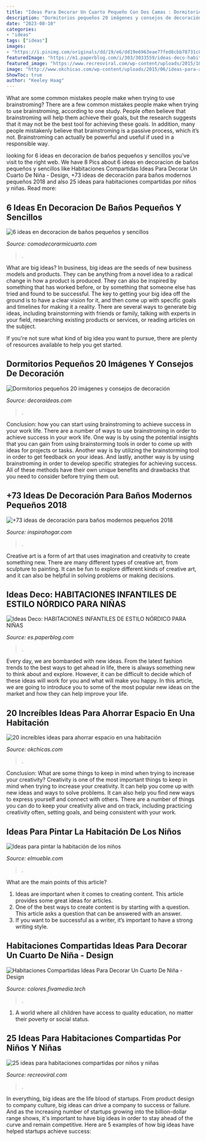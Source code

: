 ```yaml
---
title: "Ideas Para Decorar Un Cuarto Pequeño Con Dos Camas : Dormitorios Pequeños 20 Imágenes Y Consejos De Decoración"
description: "Dormitorios pequeños 20 imágenes y consejos de decoración"
date: "2023-08-10"
categories:
- "ideas"
tags: ["ideas"]
images:
- "https://i.pinimg.com/originals/dd/19/e6/dd19e6963eae77fed8cbb78731c8da9a.jpg"
featuredImage: "https://m1.paperblog.com/i/303/3033559/ideas-deco-habitaciones-infantiles-estilo-nor-L-MtGWYj.jpeg"
featured_image: "https://www.recreoviral.com/wp-content/uploads/2015/10/Creativas-habitaciones-compartidas-por-niños-y-niñas-7.jpg"
image: "http://www.okchicas.com/wp-content/uploads/2015/06/ideas-para-ahorrar-espacio-34.jpg"
ShowToc: true
author: "Keeley Haag"
---
```



What are some common mistakes people make when trying to use brainstroming?
There are a few common mistakes people make when trying to use brainstroming, according to one study. People often believe that brainstroming will help them achieve their goals, but the research suggests that it may not be the best tool for achieving these goals. In addition, many people mistakenly believe that brainstroming is a passive process, which it’s not. Brainstroming can actually be powerful and useful if used in a responsible way.

	

		
looking for 6 ideas en decoracion de baños pequeños y sencillos you've visit to the right web. We have 8 Pics about 6 ideas en decoracion de baños pequeños y sencillos like Habitaciones Compartidas Ideas Para Decorar Un Cuarto De Niña - Design, +73 ideas de decoración para baños modernos pequeños 2018 and also 25 ideas para habitaciones compartidas por niños y niñas. Read more:
		
    
## 6 Ideas En Decoracion De Baños Pequeños Y Sencillos

<img loading=lazy src="https://comodecorarmicuarto.com/wp-content/uploads/2019/09/imagenes-de-decoracion-de-baños-pequeños-y-sencillos.jpg" onerror="this.onerror=null;this.src='https://tse4.mm.bing.net/th?id=OIP.gc9kuFcTNby4ChZN7YugZQAAAA&amp;pid=15.1';" alt="6 ideas en decoracion de baños pequeños y sencillos">

_Source: comodecorarmicuarto.com_

>. 

	

What are big ideas?
In business, big ideas are the seeds of new business models and products. They can be anything from a novel idea to a radical change in how a product is produced. They can also be inspired by something that has worked before, or by something that someone else has tried and found to be successful. 
The key to getting your big idea off the ground is to have a clear vision for it, and then come up with specific goals and timelines for making it a reality. There are several ways to generate big ideas, including brainstorming with friends or family, talking with experts in your field, researching existing products or services, or reading articles on the subject. 

If you're not sure what kind of big idea you want to pursue, there are plenty of resources available to help you get started.

    
## Dormitorios Pequeños 20 Imágenes Y Consejos De Decoración

<img loading=lazy src="https://decoraideas.com/wp-content/uploads/2015/12/4-4.jpg" onerror="this.onerror=null;this.src='https://tse4.mm.bing.net/th?id=OIP.d69u3ubnBAuWYVOs_zUsQQHaLH&amp;pid=15.1';" alt="Dormitorios pequeños 20 imágenes y consejos de decoración">

_Source: decoraideas.com_

>. 

	

Conclusion: how you can start using brainstroming to achieve success in your work life.
There are a number of ways to use brainstroming in order to achieve success in your work life. One way is by using the potential insights that you can gain from using brainstorming tools in order to come up with ideas for projects or tasks. Another way is by utilizing the brainstorming tool in order to get feedback on your ideas. And lastly, another way is by using brainstroming in order to develop specific strategies for achieving success. All of these methods have their own unique benefits and drawbacks that you need to consider before trying them out.

    
## +73 Ideas De Decoración Para Baños Modernos Pequeños 2018

<img loading=lazy src="https://inspirahogar.com/wp-content/uploads/2017/03/1d1bc45ff3c742663c76d8cf3aea1272.jpg" onerror="this.onerror=null;this.src='https://tse4.mm.bing.net/th?id=OIP.e57MMoyMKe-bwaFg7zSZ8QHaLH&amp;pid=15.1';" alt="+73 ideas de decoración para baños modernos pequeños 2018">

_Source: inspirahogar.com_

>. 

	

Creative art is a form of art that uses imagination and creativity to create something new. There are many different types of creative art, from sculpture to painting. It can be fun to explore different kinds of creative art, and it can also be helpful in solving problems or making decisions.

    
## Ideas Deco: HABITACIONES INFANTILES DE ESTILO NÓRDICO PARA NIÑAS

<img loading=lazy src="https://m1.paperblog.com/i/303/3033559/ideas-deco-habitaciones-infantiles-estilo-nor-L-MtGWYj.jpeg" onerror="this.onerror=null;this.src='https://tse1.mm.bing.net/th?id=OIP.pa3CZnlm0eedON_tJ4mibAHaHa&amp;pid=15.1';" alt="Ideas Deco: HABITACIONES INFANTILES DE ESTILO NÓRDICO PARA NIÑAS">

_Source: es.paperblog.com_

>. 

	

Every day, we are bombarded with new ideas. From the latest fashion trends to the best ways to get ahead in life, there is always something new to think about and explore. However, it can be difficult to decide which of these ideas will work for you and what will make you happy. In this article, we are going to introduce you to some of the most popular new ideas on the market and how they can help improve your life.

    
## 20 Increíbles Ideas Para Ahorrar Espacio En Una Habitación

<img loading=lazy src="http://www.okchicas.com/wp-content/uploads/2015/06/ideas-para-ahorrar-espacio-34.jpg" onerror="this.onerror=null;this.src='https://tse1.mm.bing.net/th?id=OIP.1POTKHlf0w95OFdZD9qPlgHaE7&amp;pid=15.1';" alt="20 increíbles ideas para ahorrar espacio en una habitación">

_Source: okchicas.com_

>. 

	

Conclusion: What are some things to keep in mind when trying to increase your creativity?
Creativity is one of the most important things to keep in mind when trying to increase your creativity. It can help you come up with new ideas and ways to solve problems. It can also help you find new ways to express yourself and connect with others. There are a number of things you can do to keep your creativity alive and on track, including practicing creativity often, setting goals, and being consistent with your work.

    
## Ideas Para Pintar La Habitación De Los Niños

<img loading=lazy src="https://www.elmueble.com/medio/2015/03/24/dormitorio_juvenil_con_literas_y_pared_forrada_de_madera_en_color_verde_oliva_860x1280.jpg" onerror="this.onerror=null;this.src='https://tse4.mm.bing.net/th?id=OIP.yVVMryn5sfeIdUwZ6x0dWQHaLB&amp;pid=15.1';" alt="Ideas para pintar la habitación de los niños">

_Source: elmueble.com_

>. 

	

What are the main points of this article?
1. Ideas are important when it comes to creating content. This article provides some great ideas for articles.
2. One of the best ways to create content is by starting with a question. This article asks a question that can be answered with an answer.
3. If you want to be successful as a writer, it’s important to have a strong writing style.

    
## Habitaciones Compartidas Ideas Para Decorar Un Cuarto De Niña - Design

<img loading=lazy src="https://i.pinimg.com/originals/dd/19/e6/dd19e6963eae77fed8cbb78731c8da9a.jpg" onerror="this.onerror=null;this.src='https://tse1.mm.bing.net/th?id=OIP.xyX39_MXmWnpcaYDRzHImAHaNK&amp;pid=15.1';" alt="Habitaciones Compartidas Ideas Para Decorar Un Cuarto De Niña - Design">

_Source: colores.fivamedia.tech_

>. 

	

1. A world where all children have access to quality education, no matter their poverty or social status. 

    
## 25 Ideas Para Habitaciones Compartidas Por Niños Y Niñas

<img loading=lazy src="https://www.recreoviral.com/wp-content/uploads/2015/10/Creativas-habitaciones-compartidas-por-niños-y-niñas-7.jpg" onerror="this.onerror=null;this.src='https://tse1.mm.bing.net/th?id=OIP.mXZ4BFplnJZSrfeDIgdi1AHaGC&amp;pid=15.1';" alt="25 ideas para habitaciones compartidas por niños y niñas">

_Source: recreoviral.com_

>. 

	

In everything, big ideas are the life blood of startups. From product design to company culture, big ideas can drive a company to success or failure. And as the increasing number of startups growing into the billion-dollar range shows, it's important to have big ideas in order to stay ahead of the curve and remain competitive. Here are 5 examples of how big ideas have helped startups achieve success: 
